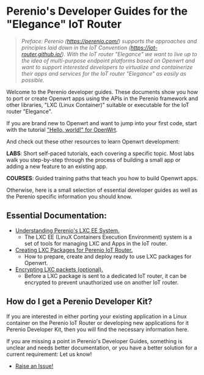 # Perenio's Developer Guides for the "Elegance" IoT Router

> *Preface: Perenio (https://perenio.com/) supports the approaches and principles laid down in the IoT Convention (https://iot-router.github.io/). With the IoT router "Elegance" we want to live up to the idea of multi-purpose endpoint platforms based on Openwrt and want to support interested developers to virtualize and containerize their apps and services for the IoT router "Elegance" as easily as possible.*

Welcome to the Perenio developer guides. These documents show you how to port or create Openwrt apps using the APIs in the Perenio framework and other libraries, "LXC (Linux Container)" suitable or executable for the IoT router "Elegance".

If you are brand new to Openwrt and want to jump into your first code, start with the tutorial ["Hello, world!" for OpenWrt](https://openwrt.org/docs/guide-developer/helloworld/start).

And check out these other resources to learn Openwrt development:

**LABS**: Short self-paced tutorials, each covering a specific topic. Most labs walk you step-by-step through the process of building a small app or adding a new feature to an existing app.

**COURSES**: Guided training paths that teach you how to build Openwrt apps.

Otherwise, here is a small selection of essential developer guides as well as the Perenio specific information you should know.

## Essential Documentation:

- [Understanding Perenio's LXC EE System.]()
  - The LXC EE (LinuX Containers Execution Environment) system is a set of tools for managing LXC and Apps in the IoT router.
- [Creating LXC Packages for Perenio IoT Router.]()
  - How to prepare, create and deploy ready to use LXC packages for Openwrt. 
- [Encrypting LXC packets (optional).]()
  - Before a LXC package is sent to a dedicated IoT router, it can be encrypted to prevent unauthorized use on another IoT router.

## How do I get a Perenio Developer Kit?

If you are interested in either porting your existing application in a Linux container on the Perenio IoT Router or developing new applications for it Perenio Developer Kit, then you will find the necessary information here.

If you are missing a point in Perenio's Developer Guides, something is unclear and needs better documentation, or you have a better solution for a current requirement: Let us know!

- [Raise an Issue!]()
